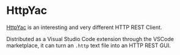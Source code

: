 # HttpYac

[HttpYac](https://httpyac.github.io/) is an interesting and very different HTTP REST Client.

Distributed as a Visual Studio Code extension through the VSCode marketplace, it can turn an `.http` text file into an HTTP REST GUI.

